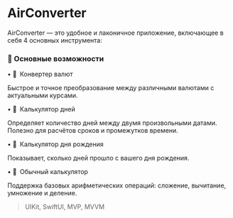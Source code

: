 # AirConverter

AirConverter — это удобное и лаконичное приложение, включающее в себя 4 основных инструмента:

### 📱 Основные возможности
	
 •	💱 Конвертер валют
 
Быстрое и точное преобразование между различными валютами с актуальными курсами.
	
 •	📅 Калькулятор дней

Определяет количество дней между двумя произвольными датами. Полезно для расчётов сроков и промежутков времени.
	
 •	🎂 Калькулятор дня рождения

Показывает, сколько дней прошло с вашего дня рождения.
	
 •	🧮 Обычный калькулятор

Поддержка базовых арифметических операций: сложение, вычитание, умножение и деление.

> UIKit, SwiftUI, MVP, MVVM
